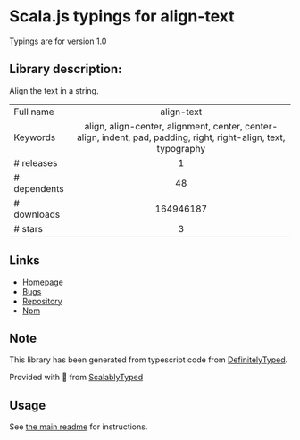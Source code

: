 
# Scala.js typings for align-text

Typings are for version 1.0

## Library description:
Align the text in a string.

|                    |                 |
| ------------------ | :-------------: |
| Full name          | align-text |
| Keywords           | align, align-center, alignment, center, center-align, indent, pad, padding, right, right-align, text, typography |
| # releases         | 1 |
| # dependents       | 48 |
| # downloads        | 164946187 |
| # stars            | 3 |

## Links
- [Homepage](https://github.com/jonschlinkert/align-text)
- [Bugs](https://github.com/jonschlinkert/align-text/issues)
- [Repository](https://github.com/jonschlinkert/align-text)
- [Npm](https://www.npmjs.com/package/align-text)
    


## Note
This library has been generated from typescript code from [DefinitelyTyped](https://definitelytyped.org).

Provided with :purple_heart: from [ScalablyTyped](https://github.com/oyvindberg/ScalablyTyped)

## Usage
See [the main readme](../../readme.md) for instructions.


